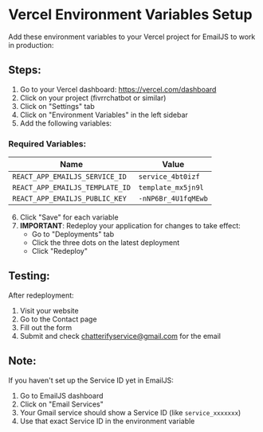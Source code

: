# Vercel Environment Variables Setup

Add these environment variables to your Vercel project for EmailJS to work in production:

## Steps:

1. Go to your Vercel dashboard: https://vercel.com/dashboard
2. Click on your project (fivrrchatbot or similar)
3. Click on "Settings" tab
4. Click on "Environment Variables" in the left sidebar
5. Add the following variables:

### Required Variables:

| Name | Value |
|------|-------|
| `REACT_APP_EMAILJS_SERVICE_ID` | `service_4bt0izf` |
| `REACT_APP_EMAILJS_TEMPLATE_ID` | `template_mx5jn9l` |
| `REACT_APP_EMAILJS_PUBLIC_KEY` | `-nNP6Br_4U1fqMEwb` |

6. Click "Save" for each variable
7. **IMPORTANT**: Redeploy your application for changes to take effect:
   - Go to "Deployments" tab
   - Click the three dots on the latest deployment
   - Click "Redeploy"

## Testing:

After redeployment:
1. Visit your website
2. Go to the Contact page
3. Fill out the form
4. Submit and check chatterifyservice@gmail.com for the email

## Note:

If you haven't set up the Service ID yet in EmailJS:
1. Go to EmailJS dashboard
2. Click on "Email Services"
3. Your Gmail service should show a Service ID (like `service_xxxxxxx`)
4. Use that exact Service ID in the environment variable